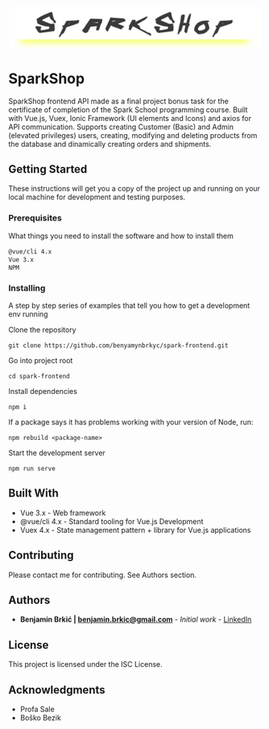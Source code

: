 ![](public/SparkShop.png)

# SparkShop

SparkShop frontend API made as a final project bonus task for the certificate of completion of the Spark School programming course.
Built with Vue.js, Vuex, Ionic Framework (UI elements and Icons) and axios for API communication.
Supports creating Customer (Basic) and Admin (elevated privileges) users, creating, modifying and deleting products from the database and dinamically creating orders and shipments.

## Getting Started

These instructions will get you a copy of the project up and running on your local machine for development and testing purposes.

### Prerequisites

What things you need to install the software and how to install them

```
@vue/cli 4.x
Vue 3.x
NPM
```

### Installing

A step by step series of examples that tell you how to get a development env running

Clone the repository

```
git clone https://github.com/benyamynbrkyc/spark-frontend.git
```

Go into project root

```
cd spark-frontend
```

Install dependencies

```
npm i
```

If a package says it has problems working with your version of Node, run:

```
npm rebuild <package-name>
```

Start the development server

```
npm run serve
```

## Built With

- Vue 3.x - Web framework
- @vue/cli 4.x - Standard tooling for Vue.js Development
- Vuex 4.x - State management pattern + library for Vue.js applications

## Contributing

Please contact me for contributing. See Authors section.

## Authors

- **Benjamin Brkić | benjamin.brkic@gmail.com** - _Initial work_ - [LinkedIn](https://www.linkedin.com/in/benjamin-brki%C4%87-4727111b4/)

## License

This project is licensed under the ISC License.

## Acknowledgments

- Profa Sale
- Boško Bezik

